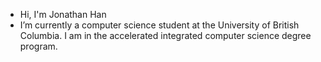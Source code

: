 - Hi, I'm Jonathan Han
- I’m currently a computer science student at the University of British Columbia. I am in the accelerated integrated computer science degree program.
